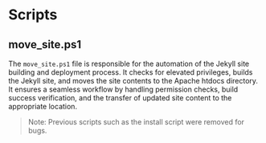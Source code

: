 # Scripts
## move_site.ps1
The `move_site.ps1` file is responsible for the automation of the Jekyll site building and deployment process. It checks for elevated privileges, builds the Jekyll site, and moves the site contents to the Apache htdocs directory. It ensures a seamless workflow by handling permission checks, build success verification, and the transfer of updated site content to the appropriate location.

> Note: Previous scripts such as the install script were removed for bugs.